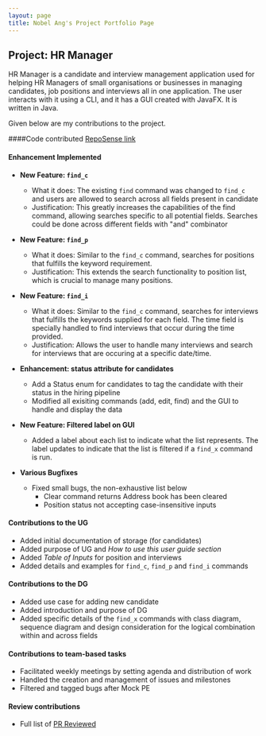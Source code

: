 ```yaml
---
layout: page
title: Nobel Ang's Project Portfolio Page
---
```


## Project: HR Manager

HR Manager is a candidate and interview management application used for helping HR Managers of small organisations
or businesses in managing candidates, job positions and interviews all in one application.
The user interacts with it using a CLI, and it has a GUI created with JavaFX. It is written in Java.

Given below are my contributions to the project.

####Code contributed
[RepoSense link](https://nus-cs2103-ay2122s1.github.io/tp-dashboard/?search=&sort=groupTitle&sortWithin=title&timeframe=commit&mergegroup=&groupSelect=groupByRepos&breakdown=true&checkedFileTypes=docs~functional-code~test-code~other&since=2021-09-17&tabOpen=true&tabType=authorship&tabAuthor=angnobel&tabRepo=AY2122S1-CS2103T-W13-1%2Ftp%5Bmaster%5D&authorshipIsMergeGroup=false&authorshipFileTypes=docs~functional-code~test-code~other&authorshipIsBinaryFileTypeChecked=false)

#### Enhancement Implemented
* **New Feature: `find_c`**
    * What it does: The existing `find` command was changed to `find_c` and users are allowed to search across all fields present in candidate
    * Justification: This greatly increases the capabilities of the find command, allowing searches specific to all potential fields. Searches could be done across different fields with "and" combinator

* **New Feature: `find_p`**
    * What it does: Similar to the `find_c` command, searches for positions that fulfills the keyword requirement.
    * Justification: This extends the search functionality to position list, which is crucial to manage many positions.

* **New Feature: `find_i`**
    * What it does: Similar to the `find_c` command, searches for interviews that fulfills the keywords supplied for each field. The time field is specially handled to find interviews that occur during the time provided.
    * Justification: Allows the user to handle many interviews and search for interviews that are occuring at a specific date/time.

* **Enhancement: status attribute for candidates**
    * Add a Status enum for candidates to tag the candidate with their status in the hiring pipeline
    * Modified all exisiting commands (add, edit, find) and the GUI to handle and display the data

* **New Feature: Filtered label on GUI**
    * Added a label about each list to indicate what the list represents. The label updates to indicate that the list is filtered if a `find_x` command is run.

* **Various Bugfixes**
  * Fixed small bugs, the non-exhaustive list below 
      * Clear command returns Address book has been cleared
      * Position status not accepting case-insensitive inputs

#### Contributions to the UG
* Added initial documentation of storage (for candidates)
* Added purpose of UG and *How to use this user guide section*
* Added *Table of Inputs* for position and interviews
* Added details and examples for `find_c`, `find_p` and `find_i` commands

#### Contributions to the DG
* Added use case for adding new candidate
* Added introduction and purpose of DG
* Added specific details of the `find_x` commands with class diagram, sequence diagram and design consideration for the logical combination within and across fields

#### Contributions to team-based tasks
* Facilitated weekly meetings by setting agenda and distribution of work
* Handled the creation and management of issues and milestones
* Filtered and tagged bugs after Mock PE

#### Review contributions
* Full list of [PR Reviewed](https://github.com/AY2122S1-CS2103T-W13-1/tp/pulls?q=is%3Apr+reviewed-by%3Aangnobel)
